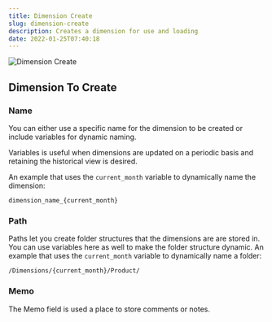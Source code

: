 ```yaml
---
title: Dimension Create
slug: dimension-create
description: Creates a dimension for use and loading
date: 2022-01-25T07:40:18
---
```



![Dimension Create](/images/dimension_create.png)

## Dimension To Create
### Name
You can either use a specific name for the dimension to be created or include variables for dynamic naming.


Variables is useful when dimensions are updated on a periodic basis and retaining the historical view is desired.

An example that uses the `current_month` variable to dynamically name the dimension:

```
dimension_name_{current_month}
```
### Path
Paths let you create folder structures that the dimensions are are stored in. You can use variables here as well to make the folder structure dynamic.
An example that uses the `current_month` variable to dynamically name a folder:

```
/Dimensions/{current_month}/Product/
```

### Memo
The Memo field is used a place to store comments or notes.